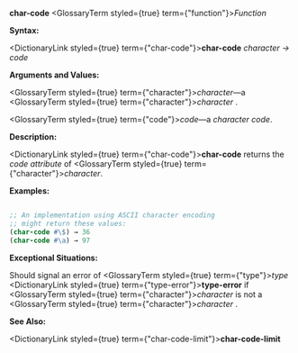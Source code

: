 **char-code** <GlossaryTerm styled={true} term={"function"}><i>Function</i></GlossaryTerm> 



**Syntax:** 



<DictionaryLink styled={true} term={"char-code"}><b>char-code</b></DictionaryLink> *character → code* 



**Arguments and Values:** 



<GlossaryTerm styled={true} term={"character"}><i>character</i></GlossaryTerm>—a <GlossaryTerm styled={true} term={"character"}><i>character</i></GlossaryTerm> . 



<GlossaryTerm styled={true} term={"code"}><i>code</i></GlossaryTerm>—a *character code*. 



**Description:** 



<DictionaryLink styled={true} term={"char-code"}><b>char-code</b></DictionaryLink> returns the *code attribute* of <GlossaryTerm styled={true} term={"character"}><i>character</i></GlossaryTerm>. 



**Examples:**
```lisp

;; An implementation using ASCII character encoding 
;; might return these values: 
(char-code #\$) → 36 
(char-code #\a) → 97 

```
**Exceptional Situations:** 



Should signal an error of <GlossaryTerm styled={true} term={"type"}><i>type</i></GlossaryTerm> <DictionaryLink styled={true} term={"type-error"}><b>type-error</b></DictionaryLink> if <GlossaryTerm styled={true} term={"character"}><i>character</i></GlossaryTerm> is not a <GlossaryTerm styled={true} term={"character"}><i>character</i></GlossaryTerm> . 



**See Also:** 



<DictionaryLink styled={true} term={"char-code-limit"}><b>char-code-limit</b></DictionaryLink> 







 



 



